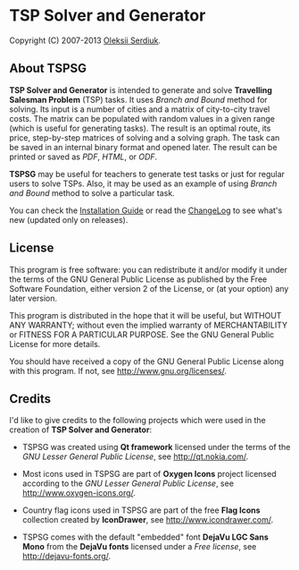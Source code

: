 TSP Solver and Generator
========================

Copyright (C) 2007-2013 [Oleksii Serdiuk](mailto:contacts@oleksii.name).


About TSPSG
-----------

**TSP Solver and Generator** is intended to generate and solve
**Travelling Salesman Problem** (TSP) tasks. It uses *Branch and Bound*
method for solving. Its input is a number of cities and a matrix of
city-to-city travel costs. The matrix can be populated with random
values in a given range (which is useful for generating tasks). The
result is an optimal route, its price, step-by-step matrices of solving
and a solving graph. The task can be saved in an internal binary format
and opened later. The result can be printed or saved as *PDF*, *HTML*,
or *ODF*.

**TSPSG** may be useful for teachers to generate test tasks or just for
regular users to solve TSPs. Also, it may be used as an example of using
*Branch and Bound* method to solve a particular task.

You can check the [Installation Guide](INSTALL.md) or read the
[ChangeLog](ChangeLog.md) to see what's new (updated only on releases).


License
-------

This program is free software: you can redistribute it and/or modify
it under the terms of the GNU General Public License as published by
the Free Software Foundation, either version 2 of the License, or
(at your option) any later version.

This program is distributed in the hope that it will be useful,
but WITHOUT ANY WARRANTY; without even the implied warranty of
MERCHANTABILITY or FITNESS FOR A PARTICULAR PURPOSE.  See the
GNU General Public License for more details.

You should have received a copy of the GNU General Public License
along with this program.  If not, see <http://www.gnu.org/licenses/>.


Credits
-------

I'd like to give credits to the following projects which were used in
the creation of **TSP Solver and Generator**:

  * TSPSG was created using **Qt framework** licensed under the terms of
    the *GNU Lesser General Public License*,
    see <http://qt.nokia.com/>.

  * Most icons used in TSPSG are part of **Oxygen Icons** project
    licensed according to the *GNU Lesser General Public License*,
    see <http://www.oxygen-icons.org/>.

  * Country flag icons used in TSPSG are part of the free **Flag Icons**
    collection created by **IconDrawer**,
    see <http://www.icondrawer.com/>.

  * TSPSG comes with the default "embedded" font **DejaVu LGC Sans
    Mono** from the **DejaVu fonts** licensed under a *Free license*,
    see <http://dejavu-fonts.org/>.


<!--
$Id: $Format:%h %ai %an$ $
$URL: http://tspsg.info/ $
-->
